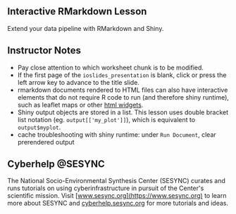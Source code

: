 ## Interactive RMarkdown Lesson

Extend your data pipeline with RMarkdown and Shiny.

## Instructor Notes

* Pay close attention to which worksheet chunk is to be modified. 
* If the first page of the `ioslides_presentation` is blank, click or 
press the left arrow key to advance to the title slide. 
* rmarkdown documents rendered to HTML files can also have interactive 
elements that do not require R code to run (and therefore shiny runtime), 
such as leaflet maps or other [html widgets](http://gallery.htmlwidgets.org/).
* Shiny output objects are stored in a list. This lesson uses double bracket
list notation (eg. `output[['my_plot']]`), which is equivalent to `output$myplot`.
* cache troubleshooting with shiny runtime: under `Run Document`, clear prerendered
output

## Cyberhelp @SESYNC

The National Socio-Environmental Synthesis Center (SESYNC) curates and runs
tutorials on using cyberinfrastructure in pursuit of the Center's scientific
mission. Visit [www.sesync.org](https://www.sesync.org) to learn more about
SESYNC and [cyberhelp.sesync.org](https://cyberhelp.sesync.org) for more
tutorials and ideas.
